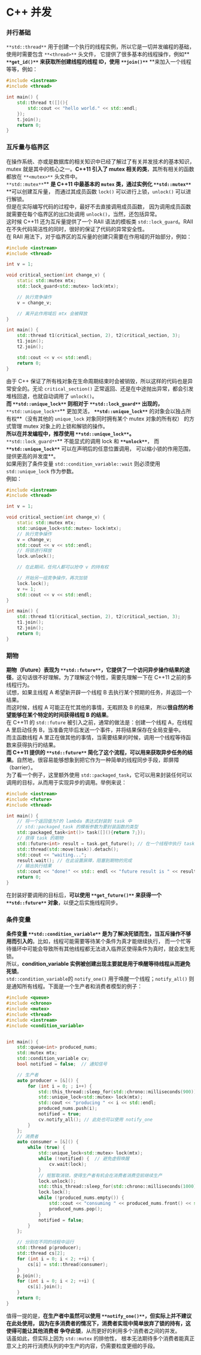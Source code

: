 # C++ 并发

<a name="BKRCJ"></a>

### 并行基础
`**std::thread**` 用于创建一个执行的线程实例，所以它是一切并发编程的基础，使用时需要包含 `**<thread>**` 头文件， 它提供了很多基本的线程操作，例如** **`**get_id()**`** **来获取所创建线程的线程 ID，使用** **`**join()**`** **来加入一个线程等等，例如：
```cpp
#include <iostream>
#include <thread>

int main() {
    std::thread t([](){
        std::cout << "hello world." << std::endl;
    });
    t.join();
    return 0;
}
```
<a name="rsxtK"></a>
### 互斥量与临界区
在操作系统、亦或是数据库的相关知识中已经了解过了有关并发技术的基本知识，mutex 就是其中的核心之一。**C++11 引入了 mutex 相关的类**，其所有相关的函数都放在 `**<mutex>**` 头文件中。<br />`**std::mutex**`** **是 C++11 中最基本的 `mutex` 类，通过实例化 `**std::mutex**`** **可以创建互斥量， 而通过其成员函数 `lock()` 可以进行上锁，`unlock()` 可以进行解锁。<br />但是在实际编写代码的过程中，最好不去直接调用成员函数， 因为调用成员函数就需要在每个临界区的出口处调用 `unlock()`，当然，还包括异常。<br />这时候 C++11 还为互斥量提供了一个 RAII 语法的模板类 `std::lock_guard`。RAII 在不失代码简洁性的同时，很好的保证了代码的异常安全性。<br />在 RAII 用法下，对于临界区的互斥量的创建只需要在作用域的开始部分，例如：
```cpp
#include <iostream>
#include <thread>

int v = 1;

void critical_section(int change_v) {
    static std::mutex mtx;
    std::lock_guard<std::mutex> lock(mtx);

    // 执行竞争操作
    v = change_v;

    // 离开此作用域后 mtx 会被释放
}

int main() {
    std::thread t1(critical_section, 2), t2(critical_section, 3);
    t1.join();
    t2.join();

    std::cout << v << std::endl;
    return 0;
}
```
由于 C++ 保证了所有栈对象在生命周期结束时会被销毁，所以这样的代码也是异常安全的。无论 `critical_section()` 正常返回、还是在中途抛出异常，都会引发堆栈回退，也就自动调用了 `unlock()`。<br />**而 **`**std::unique_lock**`** 则相对于 **`**std::lock_guard**`** 出现的，**`**std::unique_lock**`** 更加灵活， **`**std::unique_lock**`** 的对象会以独占所有权**（没有其他的 `unique_lock` 对象同时拥有某个 mutex 对象的所有权） 的方式管理 mutex 对象上的上锁和解锁的操作。<br />**所以在并发编程中，推荐使用 **`**std::unique_lock**`**。**<br />`**std::lock_guard**`** 不能显式的调用 lock 和 **`**unlock**`**， 而 **`**std::unique_lock**`** 可以在声明后的任意位置调用， 可以缩小锁的作用范围，提供更高的并发度**。<br />如果用到了条件变量 `std::condition_variable::wait` 则必须使用 `std::unique_lock` 作为参数。<br />例如：
```cpp
#include <iostream>
#include <thread>

int v = 1;

void critical_section(int change_v) {
    static std::mutex mtx;
    std::unique_lock<std::mutex> lock(mtx);
    // 执行竞争操作
    v = change_v;
    std::cout << v << std::endl;
    // 将锁进行释放
    lock.unlock();

    // 在此期间，任何人都可以抢夺 v 的持有权

    // 开始另一组竞争操作，再次加锁
    lock.lock();
    v += 1;
    std::cout << v << std::endl;
}

int main() {
    std::thread t1(critical_section, 2), t2(critical_section, 3);
    t1.join();
    t2.join();
    return 0;
}
```
<a name="t1Ybp"></a>
### 期物
**期物（Future）表现为 **`**std::future**`**，它提供了一个访问异步操作结果的途径**，这句话很不好理解。为了理解这个特性，需要先理解一下在 C++11 之前的多线程行为。<br />试想，如果主线程 A 希望新开辟一个线程 B 去执行某个预期的任务，并返回一个结果。<br />而这时候，线程 A 可能正在忙其他的事情，无暇顾及 B 的结果， 所以**很自然的希望能够在某个特定的时间获得线程 B 的结果**。<br />在 C++11 的 `std::future` 被引入之前，通常的做法是：创建一个线程 A，在线程 A 里启动任务 B，当准备完毕后发送一个事件，并将结果保存在全局变量中。<br />而主函数线程 A 里正在做其他的事情，当需要结果的时候，调用一个线程等待函数来获得执行的结果。<br />**而 C++11 提供的 **`**std::future**`** 简化了这个流程，可以用来获取异步任务的结果**。自然地，很容易能够想象到把它作为一种简单的线程同步手段，即屏障（barrier）。<br />为了看一个例子，这里额外使用 `std::packaged_task`，它可以用来封装任何可以调用的目标，从而用于实现异步的调用。举例来说：
```cpp
#include <iostream>
#include <future>
#include <thread>

int main() {
    // 将一个返回值为7的 lambda 表达式封装到 task 中
    // std::packaged_task 的模板参数为要封装函数的类型
    std::packaged_task<int()> task([](){return 7;});
    // 获得 task 的期物
    std::future<int> result = task.get_future(); // 在一个线程中执行 task
    std::thread(std::move(task)).detach();
    std::cout << "waiting...";
    result.wait(); // 在此设置屏障，阻塞到期物的完成
    // 输出执行结果
    std::cout << "done!" << std:: endl << "future result is " << result.get() << std::endl;
    return 0;
}
```
在封装好要调用的目标后，**可以使用 **`**get_future()**`** 来获得一个 **`**std::future**`** 对象**，以便之后实施线程同步。
<a name="yxL6U"></a>
### 条件变量
**条件变量 **`**std::condition_variable**`** 是为了解决死锁而生，当互斥操作不够用而引入的**。比如，线程可能需要等待某个条件为真才能继续执行， 而一个忙等待循环中可能会导致所有其他线程都无法进入临界区使得条件为真时，就会发生死锁。<br />所以，**condition_variable 实例被创建出现主要就是用于唤醒等待线程从而避免死锁**。 <br />`std::condition_variable`的 `notify_one()` 用于唤醒一个线程；`notify_all()` 则是通知所有线程。下面是一个生产者和消费者模型的例子：
```cpp
#include <queue>
#include <chrono>
#include <mutex>
#include <thread>
#include <iostream>
#include <condition_variable>


int main() {
    std::queue<int> produced_nums;
    std::mutex mtx;
    std::condition_variable cv;
    bool notified = false;  // 通知信号

    // 生产者
    auto producer = [&]() {
        for (int i = 0; ; i++) {
            std::this_thread::sleep_for(std::chrono::milliseconds(900));
            std::unique_lock<std::mutex> lock(mtx);
            std::cout << "producing " << i << std::endl;
            produced_nums.push(i);
            notified = true;
            cv.notify_all(); // 此处也可以使用 notify_one
        }
    };
    // 消费者
    auto consumer = [&]() {
        while (true) {
            std::unique_lock<std::mutex> lock(mtx);
            while (!notified) {  // 避免虚假唤醒
                cv.wait(lock);
            }
            // 短暂取消锁，使得生产者有机会在消费者消费空前继续生产
            lock.unlock();
            std::this_thread::sleep_for(std::chrono::milliseconds(1000)); // 消费者慢于生产者
            lock.lock();
            while (!produced_nums.empty()) {
                std::cout << "consuming " << produced_nums.front() << std::endl;
                produced_nums.pop();
            }
            notified = false;
        }
    };

    // 分别在不同的线程中运行
    std::thread p(producer);
    std::thread cs[2];
    for (int i = 0; i < 2; ++i) {
        cs[i] = std::thread(consumer);
    }
    p.join();
    for (int i = 0; i < 2; ++i) {
        cs[i].join();
    }
    return 0;
}
```
值得一提的是，**在生产者中虽然可以使用 **`**notify_one()**`**，但实际上并不建议在此处使用， 因为在多消费者的情况下，消费者实现中简单放弃了锁的持有，这使得可能让其他消费者 争夺此锁**，从而更好的利用多个消费者之间的并发。<br />话虽如此，但实际上因为 `std::mutex` 的排他性， 根本无法期待多个消费者能真正意义上的并行消费队列的中生产的内容，仍需要粒度更细的手段。
